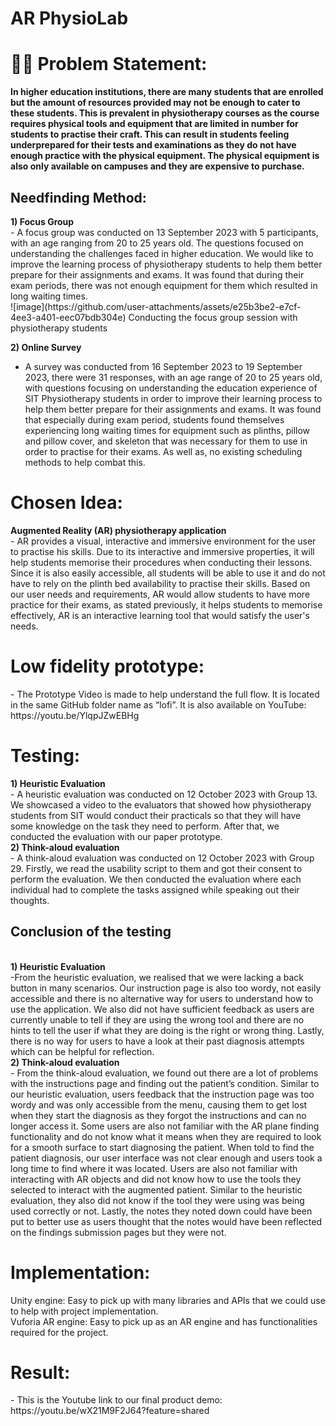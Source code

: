 # AR PhysioLab

<h1>👨‍💻 Problem Statement:</h1>
<b>In higher education institutions, there are many students that are enrolled but the amount of resources provided may not be enough to cater to these students. This is prevalent in physiotherapy courses as the     course requires physical tools and equipment that are limited in number for students to practise their craft. This can result in students feeling underprepared for their tests and examinations as they do not have enough practice with the physical equipment. The physical equipment is also only available on campuses and they are expensive to purchase.</b>

<h2> Needfinding Method:</h2>
<b>1) Focus Group</b><br>
- A focus group was conducted on 13 September 2023 with 5 participants, with an age ranging from 20 to 25 years old. The questions focused on understanding the challenges faced in higher education. We would like to improve the learning process of physiotherapy students to help them better prepare for their assignments and exams. It was found that during their exam periods, there was not enough equipment for them which resulted in long waiting times.<br>
![image](https://github.com/user-attachments/assets/e25b3be2-e7cf-4ee3-a401-eec07bdb304e)
Conducting the focus group session with physiotherapy students

<b>2) Online Survey</b><br>
- A survey was conducted from 16 September 2023 to 19 September 2023, there were 31 responses, with an age range of 20 to 25 years old, with questions focusing on understanding the education experience of SIT Physiotherapy students in order to improve their learning process to help them better prepare for their assignments and exams. It was found that especially during exam period, students found themselves experiencing long waiting times for equipment such as plinths, pillow and pillow cover, and skeleton that was necessary for them to use in order to  practise for their exams. As well as, no existing scheduling methods to help combat this. 

<h1> Chosen Idea:</h1>
<b>Augmented Reality (AR) physiotherapy application</b> <br>
  - AR provides a visual, interactive and immersive environment for the user to practise his skills. Due to its interactive and immersive properties, it will help students memorise their procedures when conducting their lessons. Since it is also easily accessible, all students will be able to use it and do not have to rely on the plinth bed availability to practise their skills. Based on our user needs and requirements, AR would allow students to have more practice for their exams, as stated previously, it helps students to memorise effectively, AR is an interactive learning tool that would satisfy the user's needs.

<h1> Low fidelity prototype:</h1>
- The Prototype Video is made to help understand the full flow. It is located in the same GitHub folder name as “lofi”. It is also available on YouTube: https://youtu.be/YlqpJZwEBHg

<h1> Testing:</h1>
<b>1) Heuristic Evaluation</b> <br>
  - A heuristic evaluation was conducted on 12 October 2023 with Group 13. We showcased a video to the evaluators that showed how physiotherapy students from SIT would conduct their practicals so that they will have some knowledge on the task they need to perform. After that, we conducted the evaluation with our paper prototype.<br>
<b>2) Think-aloud evaluation</b> <br>
  - A think-aloud evaluation was conducted on 12 October 2023 with Group 29. Firstly, we read the usability script to them and got their consent to perform the evaluation. We then conducted the evaluation where each individual had to complete the tasks assigned while speaking out their thoughts. <br>
<b><h2>Conclusion of the testing</h2></b> <br>
<b>1) Heuristic Evaluation</b> <br>
  -From the heuristic evaluation, we realised that we were lacking a back button in many scenarios. Our instruction page is also too wordy, not easily accessible and there is no alternative way for users to understand how to use the application. We also did not have sufficient feedback as users are currently unable to tell if they are using the wrong tool and there are no hints to tell the user if what they are doing is the right or wrong thing. Lastly, there is no way for users to have a look at their past diagnosis attempts which can be helpful for reflection. <br>
<b>2) Think-aloud evaluation</b> <br>
  - From the think-aloud evaluation, we found out there are a lot of problems with the instructions page and finding out the patient’s condition. Similar to our heuristic evaluation, users feedback that the instruction page was too wordy and was only accessible from the menu, causing them to get lost when they start the diagnosis as they forgot the instructions and can no longer access it. Some users are also not familiar with the AR plane finding functionality and do not know what it means when they are required to look for a smooth surface to start diagnosing the patient. When told to find the patient diagnosis, our user interface was not clear enough and users took a long time to find where it was located. Users are also not familiar with interacting with AR objects and did not know how to use the tools they selected to interact with the augmented patient. Similar to the heuristic evaluation, they also did not know if the tool they were using was being used correctly or not. Lastly, the notes they noted down could have been put to better use as users thought that the notes would have been reflected on the findings submission pages but they were not.

<h1> Implementation:</h1>
Unity engine: Easy to pick up with many libraries and APIs that we could use to help with project implementation. <br>
Vuforia AR engine: Easy to pick up as an AR engine and has functionalities required for the project.

<h1> Result:</h1>
- This is the Youtube link to our final product demo: https://youtu.be/wX21M9F2J64?feature=shared

